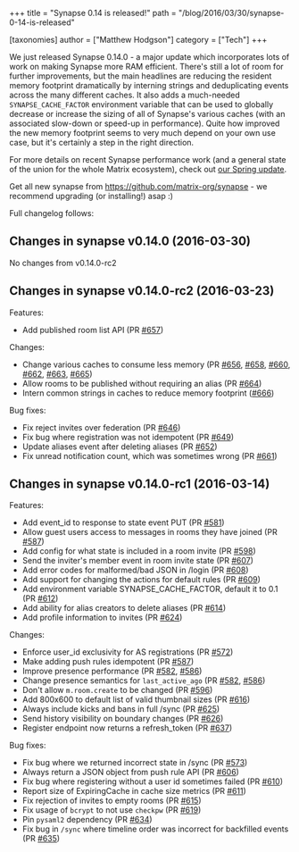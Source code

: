 +++
title = "Synapse 0.14 is released!"
path = "/blog/2016/03/30/synapse-0-14-is-released"

[taxonomies]
author = ["Matthew Hodgson"]
category = ["Tech"]
+++

We just released Synapse 0.14.0 - a major update which incorporates lots of work on making Synapse more RAM efficient. There's still a lot of room for further improvements, but the main headlines are reducing the resident memory footprint dramatically by interning strings and deduplicating events across the many different caches. It also adds a much-needed <code>SYNAPSE_CACHE_FACTOR</code> environment variable that can be used to globally decrease or increase the sizing of all of Synapse's various caches (with an associated slow-down or speed-up in performance). Quite how improved the new memory footprint seems to very much depend on your own use case, but it's certainly a step in the right direction.

For more details on recent Synapse performance work (and a general state of the union for the whole Matrix ecosystem), check out <a href="/blog/2016/03/26/the-matrix-spring-special/">our Spring update</a>.

Get all new synapse from <a href="https://github.com/matrix-org/synapse">https://github.com/matrix-org/synapse</a> - we recommend upgrading (or installing!) asap :)

Full changelog follows:

## Changes in synapse v0.14.0 (2016-03-30)

No changes from v0.14.0-rc2

## Changes in synapse v0.14.0-rc2 (2016-03-23)

Features:
<ul>
 <li>Add published room list API (PR <a class="issue-link js-issue-link" href="https://github.com/matrix-org/synapse/pull/657" data-url="https://github.com/matrix-org/synapse/issues/657" data-id="142376806" data-error-text="Failed to load issue title" data-permission-text="Issue title is private">#657</a>)</li>
</ul>
Changes:
<ul>
 <li>Change various caches to consume less memory (PR <a class="issue-link js-issue-link" href="https://github.com/matrix-org/synapse/pull/656" data-url="https://github.com/matrix-org/synapse/issues/656" data-id="141883503" data-error-text="Failed to load issue title" data-permission-text="Issue title is private">#656</a>, <a class="issue-link js-issue-link" href="https://github.com/matrix-org/synapse/pull/658" data-url="https://github.com/matrix-org/synapse/issues/658" data-id="142428334" data-error-text="Failed to load issue title" data-permission-text="Issue title is private">#658</a>, <a class="issue-link js-issue-link" href="https://github.com/matrix-org/synapse/pull/660" data-url="https://github.com/matrix-org/synapse/issues/660" data-id="142630190" data-error-text="Failed to load issue title" data-permission-text="Issue title is private">#660</a>, <a class="issue-link js-issue-link" href="https://github.com/matrix-org/synapse/pull/662" data-url="https://github.com/matrix-org/synapse/issues/662" data-id="142908266" data-error-text="Failed to load issue title" data-permission-text="Issue title is private">#662</a>, <a class="issue-link js-issue-link" href="https://github.com/matrix-org/synapse/pull/663" data-url="https://github.com/matrix-org/synapse/issues/663" data-id="142922725" data-error-text="Failed to load issue title" data-permission-text="Issue title is private">#663</a>, <a class="issue-link js-issue-link" href="https://github.com/matrix-org/synapse/pull/665" data-url="https://github.com/matrix-org/synapse/issues/665" data-id="142938097" data-error-text="Failed to load issue title" data-permission-text="Issue title is private">#665</a>)</li>
 <li>Allow rooms to be published without requiring an alias (PR <a class="issue-link js-issue-link" href="https://github.com/matrix-org/synapse/pull/664" data-url="https://github.com/matrix-org/synapse/issues/664" data-id="142929970" data-error-text="Failed to load issue title" data-permission-text="Issue title is private">#664</a>)</li>
 <li>Intern common strings in caches to reduce memory footprint (<a class="issue-link js-issue-link" href="https://github.com/matrix-org/synapse/pull/666" data-url="https://github.com/matrix-org/synapse/issues/666" data-id="143009852" data-error-text="Failed to load issue title" data-permission-text="Issue title is private">#666</a>)</li>
</ul>
Bug fixes:
<ul>
 <li>Fix reject invites over federation (PR <a class="issue-link js-issue-link" title="Persist rejection of invites over federation" href="https://github.com/matrix-org/synapse/pull/646" data-id="140973458" data-error-text="Failed to load issue title" data-permission-text="Issue title is private">#646</a>)</li>
 <li>Fix bug where registration was not idempotent (PR <a class="issue-link js-issue-link" href="https://github.com/matrix-org/synapse/pull/649" data-url="https://github.com/matrix-org/synapse/issues/649" data-id="141252178" data-error-text="Failed to load issue title" data-permission-text="Issue title is private">#649</a>)</li>
 <li>Update aliases event after deleting aliases (PR <a class="issue-link js-issue-link" title="Update aliases event after deletion" href="https://github.com/matrix-org/synapse/pull/652" data-id="141592232" data-error-text="Failed to load issue title" data-permission-text="Issue title is private">#652</a>)</li>
 <li>Fix unread notification count, which was sometimes wrong (PR <a class="issue-link js-issue-link" href="https://github.com/matrix-org/synapse/pull/661" data-url="https://github.com/matrix-org/synapse/issues/661" data-id="142657556" data-error-text="Failed to load issue title" data-permission-text="Issue title is private">#661</a>)</li>
</ul>

## Changes in synapse v0.14.0-rc1 (2016-03-14)

Features:
<ul>
 <li>Add event_id to response to state event PUT (PR <a class="issue-link js-issue-link" title="client/v1/room: include event_id in response to state event PUT" href="https://github.com/matrix-org/synapse/pull/581" data-id="134248706" data-error-text="Failed to load issue title" data-permission-text="Issue title is private">#581</a>)</li>
 <li>Allow guest users access to messages in rooms they have joined (PR <a class="issue-link js-issue-link" href="https://github.com/matrix-org/synapse/pull/587" data-url="https://github.com/matrix-org/synapse/issues/587" data-id="134846121" data-error-text="Failed to load issue title" data-permission-text="Issue title is private">#587</a>)</li>
 <li>Add config for what state is included in a room invite (PR <a class="issue-link js-issue-link" href="https://github.com/matrix-org/synapse/pull/598" data-url="https://github.com/matrix-org/synapse/issues/598" data-id="135736142" data-error-text="Failed to load issue title" data-permission-text="Issue title is private">#598</a>)</li>
 <li>Send the inviter's member event in room invite state (PR <a class="issue-link js-issue-link" href="https://github.com/matrix-org/synapse/pull/607" data-url="https://github.com/matrix-org/synapse/issues/607" data-id="136466943" data-error-text="Failed to load issue title" data-permission-text="Issue title is private">#607</a>)</li>
 <li>Add error codes for malformed/bad JSON in /login (PR <a class="issue-link js-issue-link" href="https://github.com/matrix-org/synapse/pull/608" data-url="https://github.com/matrix-org/synapse/issues/608" data-id="136642285" data-error-text="Failed to load issue title" data-permission-text="Issue title is private">#608</a>)</li>
 <li>Add support for changing the actions for default rules (PR <a class="issue-link js-issue-link" href="https://github.com/matrix-org/synapse/pull/609" data-url="https://github.com/matrix-org/synapse/issues/609" data-id="136680904" data-error-text="Failed to load issue title" data-permission-text="Issue title is private">#609</a>)</li>
 <li>Add environment variable SYNAPSE_CACHE_FACTOR, default it to 0.1 (PR <a class="issue-link js-issue-link" href="https://github.com/matrix-org/synapse/pull/612" data-url="https://github.com/matrix-org/synapse/issues/612" data-id="137568719" data-error-text="Failed to load issue title" data-permission-text="Issue title is private">#612</a>)</li>
 <li>Add ability for alias creators to delete aliases (PR <a class="issue-link js-issue-link" href="https://github.com/matrix-org/synapse/pull/614" data-url="https://github.com/matrix-org/synapse/issues/614" data-id="137594003" data-error-text="Failed to load issue title" data-permission-text="Issue title is private">#614</a>)</li>
 <li>Add profile information to invites (PR <a class="issue-link js-issue-link" href="https://github.com/matrix-org/synapse/pull/624" data-url="https://github.com/matrix-org/synapse/issues/624" data-id="138490446" data-error-text="Failed to load issue title" data-permission-text="Issue title is private">#624</a>)</li>
</ul>
Changes:
<ul>
 <li>Enforce user_id exclusivity for AS registrations (PR <a class="issue-link js-issue-link" href="https://github.com/matrix-org/synapse/pull/572" data-url="https://github.com/matrix-org/synapse/issues/572" data-id="133037977" data-error-text="Failed to load issue title" data-permission-text="Issue title is private">#572</a>)</li>
 <li>Make adding push rules idempotent (PR <a class="issue-link js-issue-link" href="https://github.com/matrix-org/synapse/pull/587" data-url="https://github.com/matrix-org/synapse/issues/587" data-id="134846121" data-error-text="Failed to load issue title" data-permission-text="Issue title is private">#587</a>)</li>
 <li>Improve presence performance (PR <a class="issue-link js-issue-link" href="https://github.com/matrix-org/synapse/pull/582" data-url="https://github.com/matrix-org/synapse/issues/582" data-id="134315572" data-error-text="Failed to load issue title" data-permission-text="Issue title is private">#582</a>, <a class="issue-link js-issue-link" href="https://github.com/matrix-org/synapse/pull/586" data-url="https://github.com/matrix-org/synapse/issues/586" data-id="134829627" data-error-text="Failed to load issue title" data-permission-text="Issue title is private">#586</a>)</li>
 <li>Change presence semantics for <code>last_active_ago</code> (PR <a class="issue-link js-issue-link" href="https://github.com/matrix-org/synapse/pull/582" data-url="https://github.com/matrix-org/synapse/issues/582" data-id="134315572" data-error-text="Failed to load issue title" data-permission-text="Issue title is private">#582</a>, <a class="issue-link js-issue-link" href="https://github.com/matrix-org/synapse/pull/586" data-url="https://github.com/matrix-org/synapse/issues/586" data-id="134829627" data-error-text="Failed to load issue title" data-permission-text="Issue title is private">#586</a>)</li>
 <li>Don't allow <code>m.room.create</code> to be changed (PR <a class="issue-link js-issue-link" href="https://github.com/matrix-org/synapse/pull/596" data-url="https://github.com/matrix-org/synapse/issues/596" data-id="135558604" data-error-text="Failed to load issue title" data-permission-text="Issue title is private">#596</a>)</li>
 <li>Add 800x600 to default list of valid thumbnail sizes (PR <a class="issue-link js-issue-link" href="https://github.com/matrix-org/synapse/pull/616" data-url="https://github.com/matrix-org/synapse/issues/616" data-id="137914530" data-error-text="Failed to load issue title" data-permission-text="Issue title is private">#616</a>)</li>
 <li>Always include kicks and bans in full /sync (PR <a class="issue-link js-issue-link" href="https://github.com/matrix-org/synapse/pull/625" data-url="https://github.com/matrix-org/synapse/issues/625" data-id="138502688" data-error-text="Failed to load issue title" data-permission-text="Issue title is private">#625</a>)</li>
 <li>Send history visibility on boundary changes (PR <a class="issue-link js-issue-link" href="https://github.com/matrix-org/synapse/pull/626" data-url="https://github.com/matrix-org/synapse/issues/626" data-id="138524888" data-error-text="Failed to load issue title" data-permission-text="Issue title is private">#626</a>)</li>
 <li>Register endpoint now returns a refresh_token (PR <a class="issue-link js-issue-link" href="https://github.com/matrix-org/synapse/pull/637" data-url="https://github.com/matrix-org/synapse/issues/637" data-id="139811456" data-error-text="Failed to load issue title" data-permission-text="Issue title is private">#637</a>)</li>
</ul>
Bug fixes:
<ul>
 <li>Fix bug where we returned incorrect state in /sync (PR <a class="issue-link js-issue-link" href="https://github.com/matrix-org/synapse/pull/573" data-url="https://github.com/matrix-org/synapse/issues/573" data-id="133215098" data-error-text="Failed to load issue title" data-permission-text="Issue title is private">#573</a>)</li>
 <li>Always return a JSON object from push rule API (PR <a class="issue-link js-issue-link" href="https://github.com/matrix-org/synapse/pull/606" data-url="https://github.com/matrix-org/synapse/issues/606" data-id="136392145" data-error-text="Failed to load issue title" data-permission-text="Issue title is private">#606</a>)</li>
 <li>Fix bug where registering without a user id sometimes failed (PR <a class="issue-link js-issue-link" href="https://github.com/matrix-org/synapse/pull/610" data-url="https://github.com/matrix-org/synapse/issues/610" data-id="137394765" data-error-text="Failed to load issue title" data-permission-text="Issue title is private">#610</a>)</li>
 <li>Report size of ExpiringCache in cache size metrics (PR <a class="issue-link js-issue-link" href="https://github.com/matrix-org/synapse/pull/611" data-url="https://github.com/matrix-org/synapse/issues/611" data-id="137537841" data-error-text="Failed to load issue title" data-permission-text="Issue title is private">#611</a>)</li>
 <li>Fix rejection of invites to empty rooms (PR <a class="issue-link js-issue-link" href="https://github.com/matrix-org/synapse/pull/615" data-url="https://github.com/matrix-org/synapse/issues/615" data-id="137638777" data-error-text="Failed to load issue title" data-permission-text="Issue title is private">#615</a>)</li>
 <li>Fix usage of <code>bcrypt</code> to not use <code>checkpw</code> (PR <a class="issue-link js-issue-link" href="https://github.com/matrix-org/synapse/pull/619" data-url="https://github.com/matrix-org/synapse/issues/619" data-id="137949188" data-error-text="Failed to load issue title" data-permission-text="Issue title is private">#619</a>)</li>
 <li>Pin <code>pysaml2</code> dependency (PR <a class="issue-link js-issue-link" href="https://github.com/matrix-org/synapse/pull/634" data-url="https://github.com/matrix-org/synapse/issues/634" data-id="139556355" data-error-text="Failed to load issue title" data-permission-text="Issue title is private">#634</a>)</li>
 <li>Fix bug in <code>/sync</code> where timeline order was incorrect for backfilled events (PR <a class="issue-link js-issue-link" href="https://github.com/matrix-org/synapse/pull/635" data-url="https://github.com/matrix-org/synapse/issues/635" data-id="139635294" data-error-text="Failed to load issue title" data-permission-text="Issue title is private">#635</a>)</li>
</ul>
